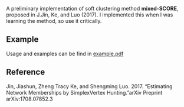A preliminary implementation of soft clustering method **mixed-SCORE**, proposed in J.Jin, Ke, and Luo (2017). I implemented this when I was learning the method, so use it critically.

## Example
Usage and examples can be find in [example.pdf](https://github.com/pengminshi/mixed-score/blob/master/example.pdf)


## Reference
Jin, Jiashun, Zheng Tracy Ke, and Shengming Luo. 2017. “Estimating Network Memberships by SimplexVertex Hunting.”arXiv Preprint arXiv:1708.07852.3
